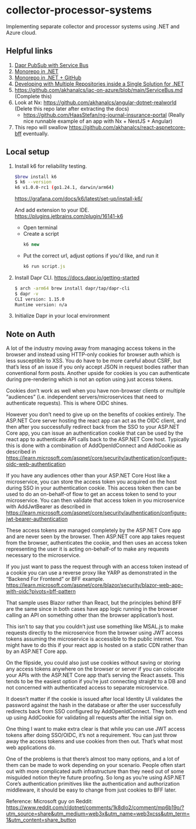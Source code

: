 # collector-processor-systems
Implementing separate collector and processor systems using .NET and Azure cloud.

## Helpful links
1. [Dapr PubSub with Service Bus](https://github.com/Azure-Samples/pubsub-dapr-csharp-servicebus?tab=readme-ov-file)
2. [Monorepo in .NET](https://stackoverflow.com/a/79165870/8644294)
3. [Monorepo in .NET + GitHub](https://medium.com/@no1.melman10/monorepo-net-github-ea179a2ef15e)
4. [Developing with Multiple Repositories inside a Single Solution for .NET](https://devblogs.microsoft.com/ise/dotnet-multi-repo)
5. https://github.com/akhanalcs/iac-on-azure/blob/main/ServiceBus.md (Complete this)
6. Look at Nx: https://github.com/akhanalcs/angular-dotnet-realworld (Delete this repo later after extracting the docs)
   - https://github.com/HaasStefan/ng-journal-insurance-portal (Really nice runnable example of an app with Nx + NestJS + Angular)
7. This repo will swallow https://github.com/akhanalcs/react-aspnetcore-bff eventually.

## Local setup
1. Install k6 for reliability testing.
   ```bash
   $brew install k6
   $ k6 --version
   k6 v1.0.0-rc1 (go1.24.1, darwin/arm64)
   ```
   https://grafana.com/docs/k6/latest/set-up/install-k6/

   And add extension to your IDE.
   https://plugins.jetbrains.com/plugin/16141-k6

   - Open terminal
   - Create a script
     ```js
     k6 new
     ```
   - Put the correct url, adjust options if you'd like, and run it
     ```js
     k6 run script.js
     ```
2. Install Dapr CLI.
   https://docs.dapr.io/getting-started

   ```bash
   $ arch -arm64 brew install dapr/tap/dapr-cli
   $ dapr -v
   CLI version: 1.15.0
   Runtime version: n/a
   ```
3. Initialize Dapr in your local environment

## Note on Auth
A lot of the industry moving away from managing access tokens in the browser and instead using HTTP-only cookies for browser auth which is less susceptible to XSS. You do have to be more careful about CSRF, but that’s less of an issue if you only accept JSON in request bodies rather than conventional form posts. Another upside for cookies is you can authenticate during pre-rendering which is not an option using just access tokens.

Cookies don’t work as well when you have non-browser clients or multiple “audiences” (i.e. independent servers/microservices that need to authenticate requests). This is where OIDC shines.

However you don’t need to give up on the benefits of cookies entirely. The ASP.NET Core server hosting the react app can act as the OIDC client, and then after you successfully redirect back from the SSO to your ASP.NET Core app, you can issue an authentication cookie that can be used by the react app to authenticate API calls back to the ASP.NET Core host. Typically this is done with a combination of AddOpenIdConnect and AddCookie as described in https://learn.microsoft.com/aspnet/core/security/authentication/configure-oidc-web-authentication

If you have any audiences other than your ASP.NET Core Host like a microservice, you can store the access token you acquired on the host during SSO in your authentication cookie. This access token then can be used to do an on-behalf-of flow to get an access token to send to your microservice. You can then validate that access token in you microservice with AddJwtBearer as described in https://learn.microsoft.com/aspnet/core/security/authentication/configure-jwt-bearer-authentication

These access tokens are managed completely by the ASP.NET Core app and are never seen by the browser. Then ASP.NET core app takes request from the browser, authenticates the cookie, and then uses an access token representing the user it is acting on-behalf-of to make any requests necessary to the microservice.

If you just want to pass the request through with an access token instead of a cookie you can use a reverse proxy like YARP as demonstrated in the “Backend For Frontend” or BFF example. https://learn.microsoft.com/aspnet/core/blazor/security/blazor-web-app-with-oidc?pivots=bff-pattern

That sample uses Blazor rather than React, but the principles behind BFF are the same since in both cases have app logic running in the browser calling an API on something other than the browser application’s host.

This isn’t to say that you couldn’t just use something like MSAL.js to make requests directly to the microservice from the browser using JWT access tokens assuming the microservice is accessible to the public internet. You might have to do this if your react app is hosted on a static CDN rather than by an ASP.NET Core app.

On the flipside, you could also just use cookies without saving or storing any access tokens anywhere on the browser or server if you can colocate your APIs with the ASP.NET Core app that’s serving the React assets. This tends to be the easiest option if you’re just connecting straight to a DB and not concerned with authenticated access to separate microservice.

It doesn’t matter if the cookie is issued after local Identity UI validates the password against the hash in the database or after the user successfully redirects back from SSO configured by AddOpenIdConnect. They both end up using AddCookie for validating all requests after the initial sign on.

One thing I want to make extra clear is that while you can use JWT access tokens after doing SSO/OIDC, it’s not a requirement. You can just throw away the access tokens and use cookies from then out. That’s what most web applications do.

One of the problems is that there’s almost too many options, and a lot of them can be made to work depending on your scenario. People often start out with more complicated auth infrastructure than they need out of some misguided notion they’re future proofing. So long as you’re using ASP.NET Core’s authentication primitives like the authentication and authorization middleware, it should be easy to change from just cookies to BFF later.

Reference: Microsoft guy on Reddit:
https://www.reddit.com/r/dotnet/comments/1k8dlo2/comment/mp6b19o/?utm_source=share&utm_medium=web3x&utm_name=web3xcss&utm_term=1&utm_content=share_button
